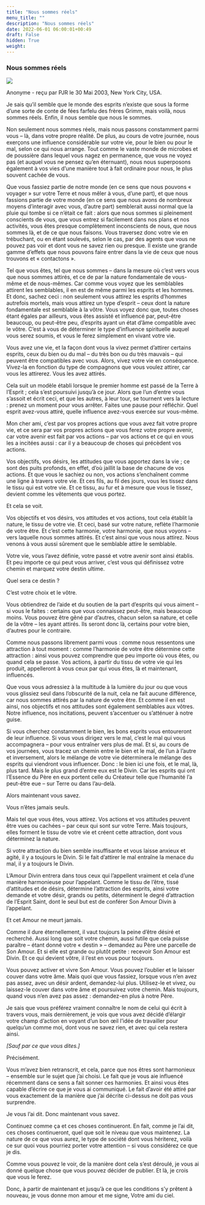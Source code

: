 ```yaml
---
title: "Nous sommes réels"
menu_title: ""
description: "Nous sommes réels"
date: 2022-06-01 06:00:01+00:49
draft: False
hidden: True
weight:
---
```

### Nous sommes réels

![](/fr-contemporary-messages/fr-contemporary-messages-by-date-order/fr-contemporary-messages-2003/fr-paysage-de-printemps3-1.jpg)

Anonyme - reçu par PJR le 30 Mai 2003, New York City, USA.

Je sais qu’il semble que le monde des esprits n’existe que sous la forme d’une sorte de conte de fées farfelu des frères Grimm, mais voilà, nous sommes réels. Enfin, il nous semble que nous le sommes.

Non seulement nous sommes réels, mais nous passons constamment parmi vous – là, dans votre propre réalité. De plus, au cours de votre journée, nous exerçons une influence considérable sur votre vie, pour le bien ou pour le mal, selon ce qui nous arrange. Tout comme le vaste monde de microbes et de poussière dans lequel vous nagez en permanence, que vous ne voyez pas (et auquel vous ne pensez qu’en éternuant), nous nous superposons également à vos vies d’une manière tout à fait ordinaire pour nous, le plus souvent cachée de vous.

Que vous fassiez partie de notre monde (en ce sens que nous pouvons « voyager » sur votre Terre et nous mêler à vous, d’une part), et que nous fassions partie de votre monde (en ce sens que nous avons de nombreux moyens d’interagir avec vous, d’autre part) semblerait aussi normal que la pluie qui tombe si ce n’était ce fait : alors que nous sommes si pleinement conscients de vous, que vous entrez si facilement dans nos plans et nos activités, vous êtes presque complètement inconscients de nous, que nous sommes là, et de ce que nous faisons. Vous traversez donc votre vie en trébuchant, ou en étant soulevés, selon le cas, par des agents que vous ne pouvez pas voir et dont vous ne savez rien ou presque. Il existe une grande gamme d’effets que nous pouvons faire entrer dans la vie de ceux que nous trouvons et « contactons ».

Tel que vous êtes, tel que nous sommes – dans la mesure où c’est vers vous que nous sommes attirés, et ce de par la nature fondamentale de vous-même et de nous-mêmes. Car comme vous voyez que les semblables attirent les semblables, il en est de même parmi les esprits et les hommes. Et donc, sachez ceci : non seulement vous attirez les esprits d’hommes autrefois mortels, mais vous attirez un type d’esprit – ceux dont la nature fondamentale est semblable à la vôtre. Vous voyez donc que, toutes choses étant égales par ailleurs, vous êtes assisté et influencé par, peut-être beaucoup, ou peut-être peu, d’esprits ayant un état d’âme compatible avec le vôtre. C’est à vous de déterminer le type d’influence spirituelle auquel vous serez soumis, et vous le ferez simplement en vivant votre vie.

Vous avez une vie, et la façon dont vous la vivez permet d’attirer certains esprits, ceux du bien ou du mal – du très bon ou du très mauvais – qui peuvent être compatibles avec vous. Alors, vivez votre vie en conséquence. Vivez-la en fonction du type de compagnons que vous voulez attirer, car vous les attirerez. Vous les avez attirés.

Cela suit un modèle établi lorsque le premier homme est passé de la Terre à l’Esprit ; cela s’est poursuivi jusqu’à ce jour. Alors que l’un d’entre vous s’assoit et écrit ceci, et que les autres, à leur tour, se tournent vers la lecture : prenez un moment pour vous arrêter. Faites une pause pour réfléchir. Quel esprit avez-vous attiré, quelle influence avez-vous exercée sur vous-même.

Mon cher ami, c’est par vos propres actions que vous avez fait votre propre vie, et ce sera par vos propres actions que vous ferez votre propre avenir, car votre avenir est fait par vos actions – par vos actions et ce qui en vous les a incitées aussi : car il y a beaucoup de choses qui précèdent vos actions.

Vos objectifs, vos désirs, les attitudes que vous apportez dans la vie ; ce sont des puits profonds, en effet, d’où jaillit la base de chacune de vos actions. Et que vous le sachiez ou non, vos actions s’enchaînent comme une ligne à travers votre vie. Et ces fils, au fil des jours, vous les tissez dans le tissu qui est votre vie. Et ce tissu, au fur et à mesure que vous le tissez, devient comme les vêtements que vous portez.

Et cela se voit.

Vos objectifs et vos désirs, vos attitudes et vos actions, tout cela établit la nature, le tissu de votre vie. Et ceci, basé sur votre nature, reflète l’harmonie de votre être. Et c’est cette harmonie, votre harmonie, que nous voyons – vers laquelle nous sommes attirés. Et c’est ainsi que vous nous attirez. Nous venons à vous aussi sûrement que le semblable attire le semblable.

Votre vie, vous l’avez définie, votre passé et votre avenir sont ainsi établis. Et peu importe ce qui peut vous arriver, c’est vous qui définissez votre chemin et marquez votre destin ultime.

Quel sera ce destin ?

C’est votre choix et le vôtre.

Vous obtiendrez de l’aide et du soutien de la part d’esprits qui vous aiment – si vous le faites : certains que vous connaissez peut-être, mais beaucoup moins. Vous pouvez être gêné par d’autres, chacun selon sa nature, et celle de la vôtre – les ayant attirés. Ils seront donc là, certains pour votre bien, d’autres pour le contraire.

Comme nous passons librement parmi vous : comme nous ressentons une attraction à tout moment : comme l’harmonie de votre être détermine cette attraction : ainsi vous pouvez comprendre que peu importe où vous êtes, ou quand cela se passe. Vos actions, à partir du tissu de votre vie qui les produit, appelleront à vous ceux par qui vous êtes, là et maintenant, influencés.

Que vous vous adressiez à la multitude à la lumière du jour ou que vous vous glissiez seul dans l’obscurité de la nuit, cela ne fait aucune différence, car nous sommes attirés par la nature de votre être. Et comme il en est ainsi, nos objectifs et nos attitudes sont également semblables aux vôtres. Notre influence, nos incitations, peuvent s’accentuer ou s’atténuer à notre guise.

Si vous cherchez constamment le bien, les bons esprits vous entoureront de leur influence. Si vous vous dirigez vers le mal, c’est le mal qui vous accompagnera – pour vous entraîner vers plus de mal. Et si, au cours de vos journées, vous tracez un chemin entre le bien et le mal, de l’un à l’autre et inversement, alors le mélange de votre vie déterminera le mélange des esprits qui viendront vous influencer. Donc : le bien ici une fois, et le mal, là, plus tard. Mais le plus grand d’entre eux est le Divin. Car les esprits qui ont l’Essence du Père en eux portent celle du Créateur telle que l’humanité l’a peut-être eue – sur Terre ou dans l’au-delà.

Alors maintenant vous savez.

Vous n’êtes jamais seuls.

Mais tel que vous êtes, vous attirez. Vos actions et vos attitudes peuvent être vues ou cachées – par ceux qui sont sur votre Terre. Mais toujours, elles forment le tissu de votre vie et créent cette attraction, dont vous déterminez la nature.

Si votre attraction du bien semble insuffisante et vous laisse anxieux et agité, il y a toujours le Divin. Si le fait d’attirer le mal entraîne la menace du mal, il y a toujours le Divin.

L’Amour Divin entrera dans tous ceux qui l’appellent vraiment et cela d’une manière harmonieuse pour l’appelant. Comme le tissu de l’être, tissé d’attitudes et de désirs, détermine l’attraction des esprits, ainsi votre demande et votre désir, grands ou petits, déterminent le degré d’attraction de l’Esprit Saint, dont le seul but est de conférer Son Amour Divin à l’appelant.

Et cet Amour ne meurt jamais.

Comme il dure éternellement, il vaut toujours la peine d’être désiré et recherché. Aussi long que soit votre chemin, aussi futile que cela puisse paraître – étant donné votre « destin » – demandez au Père une parcelle de Son Amour. Et si elle est grande ou plutôt petite : recevoir Son Amour est Divin. Et ce qui devient vôtre, il l’est en vous pour toujours.

Vous pouvez activer et vivre Son Amour. Vous pouvez l’oublier et le laisser couver dans votre âme. Mais quoi que vous fassiez, lorsque vous n’en avez pas assez, avec un désir ardent, demandez-lui plus. Utilisez-le et vivez, ou laissez-le couver dans votre âme et poursuivez votre chemin. Mais toujours, quand vous n’en avez pas assez : demandez-en plus à notre Père.

Je sais que vous préférez vraiment connaître le nom de celui qui écrit à travers vous, mais dernièrement, je vois que vous avez décidé d’élargir votre champ d’action en voyant d’un bon œil l’idée de travailler pour quelqu’un comme moi, dont vous ne savez rien, et avec qui cela restera ainsi.

*[Sauf par ce que vous dites.]*

Précisément.

Vous m’avez bien retranscrit, et cela, parce que nos êtres sont harmonieux – ensemble sur le sujet que j’ai choisi. Le fait que je vous aie influencé récemment dans ce sens a fait sonner ces harmonies. Et ainsi vous êtes capable d’écrire ce que je vous ai communiqué. Le fait d’avoir été attiré par vous exactement de la manière que j’ai décrite ci-dessus ne doit pas vous surprendre.

Je vous l’ai dit. Donc maintenant vous savez.

Continuez comme ça et ces choses continueront. En fait, comme je l’ai dit, ces choses continueront, quel que soit le niveau que vous maintenez. La nature de ce que vous aurez, le type de société dont vous hériterez, voilà ce sur quoi vous pourriez porter votre attention – si vous considérez ce que je dis.

Comme vous pouvez le voir, de la manière dont cela s’est déroulé, je vous ai donné quelque chose que vous pouvez décider de publier. Et là, je crois que vous le ferez.

Donc, à partir de maintenant et jusqu’à ce que les conditions s’y prêtent à nouveau, je vous donne mon amour et me signe, Votre ami du ciel.

